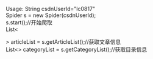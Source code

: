 Usage:
String csdnUserId="lc0817"<br>
Spider s = new Spider(csdnUserId);<br>
s.start();//开始爬取<br>
List<<Article>> articleList = s.getArticleList();//获取文章信息<br>
List<<Category>> categoryList = s.getCategoryList();//获取目录信息<br>

